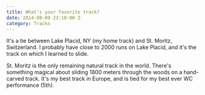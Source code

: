 ```yaml
---
title: What's your favorite track?
date: 2014-08-09 23:10:00 Z
category: Tracks
---
```


It's a tie between Lake Placid, NY (my home track) and St. Moritz, Switzerland. I probably have close to 2000 runs on Lake Placid, and it's the track on which I learned to slide.

St. Moritz is the only remaining natural track in the world. There's something magical about sliding 1800 meters through the woods on a hand-carved track. It's my best track in Europe, and is tied for my best ever WC performance (5th).
